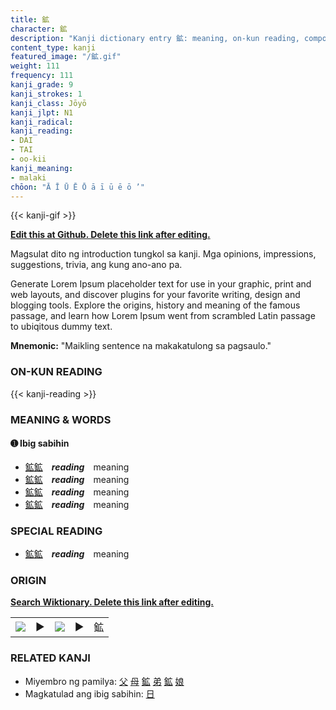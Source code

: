 ```yaml
---
title: 鉱
character: 鉱
description: "Kanji dictionary entry 鉱: meaning, on-kun reading, compounds, origin, related kanji"
content_type: kanji
featured_image: "/鉱.gif"
weight: 111
frequency: 111
kanji_grade: 9
kanji_strokes: 1
kanji_class: Jōyō
kanji_jlpt: N1
kanji_radical: 
kanji_reading: 
- DAI
- TAI
- oo-kii
kanji_meaning:
- malaki
chōon: "Ā Ī Ū Ē Ō ā ī ū ē ō ’"
---
```

[//]: # (Don't edit the line below. Kanji animated GIF code is automatically generated.)
{{< kanji-gif >}}

[//]: # (Edit below this line.)

**[Edit this at Github. Delete this link after editing.](https://github.com/tim0g/tim/tree/main/content/kanji/鉱/index.md)**

Magsulat dito ng introduction tungkol sa kanji. Mga opinions, impressions, suggestions, trivia, ang kung ano-ano pa.

Generate Lorem Ipsum placeholder text for use in your graphic, print and web layouts, and discover plugins for your favorite writing, design and blogging tools. Explore the origins, history and meaning of the famous passage, and learn how Lorem Ipsum went from scrambled Latin passage to ubiqitous dummy text.
 
**Mnemonic:** "Maikling sentence na makakatulong sa pagsaulo."

### ON-KUN READING

[//]: # (Don't edit the line below. ON-KUN READING code is automatically generated.)
{{< kanji-reading >}}

### MEANING & WORDS

#### ➊ **Ibig sabihin**
  - [鉱](../鉱)[鉱](../鉱)　***reading***　meaning
  - [鉱](../鉱)[鉱](../鉱)　***reading***　meaning
  - [鉱](../鉱)[鉱](../鉱)　***reading***　meaning
  - [鉱](../鉱)[鉱](../鉱)　***reading***　meaning

### SPECIAL READING
  - [鉱](../鉱)[鉱](../鉱)　***reading***　meaning

### ORIGIN

**[Search Wiktionary. Delete this link after editing.](https://wiktionary.org/wiki/鉱)**
<table class="kanji-table"><tr><td>
<img src="60px-鉱-bronze.svg.png">
</td><td>▶</td><td>
<img src="60px-鉱-oracle.svg.png">
</td><td>▶</td>
<td class="kanji-origin">鉱</td>
</tr></table>

### RELATED KANJI
- Miyembro ng pamilya: [父](../父) [母](../母) [鉱](../鉱) [弟](../弟) [鉱](../鉱) [娘](../娘)
- Magkatulad ang ibig sabihin: [日](../日)
